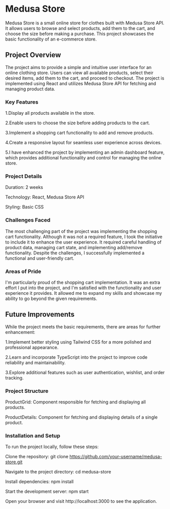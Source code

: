 # Medusa Store

Medusa Store is a small online store for clothes built with Medusa Store API. It allows users to browse and select products, add them to the cart, and choose the size before making a purchase. This project showcases the basic functionality of an e-commerce store.

## Project Overview

The project aims to provide a simple and intuitive user interface for an online clothing store. Users can view all available products, select their desired items, add them to the cart, and proceed to checkout. The project is implemented using React and utilizes Medusa Store API for fetching and managing product data.

### Key Features

1.Display all products available in the store.

2.Enable users to choose the size before adding products to the cart.

3.Implement a shopping cart functionality to add and remove products.

4.Create a responsive layout for seamless user experience across devices.

5.I have enhanced the project by implementing an admin dashboard feature, which provides additional functionality and control for managing the online store.


### Project Details

Duration: 2 weeks

Technology: React, Medusa Store API

Styling: Basic CSS

### Challenges Faced

The most challenging part of the project was implementing the shopping cart functionality. Although it was not a required feature, I took the initiative to include it to enhance the user experience. It required careful handling of product data, managing cart state, and implementing add/remove functionality. Despite the challenges, I successfully implemented a functional and user-friendly cart.

### Areas of Pride

I'm particularly proud of the shopping cart implementation. It was an extra effort I put into the project, and I'm satisfied with the functionality and user experience it provides. It allowed me to expand my skills and showcase my ability to go beyond the given requirements.

## Future Improvements

While the project meets the basic requirements, there are areas for further enhancement:

1.Implement better styling using Tailwind CSS for a more polished and professional appearance.

2.Learn and incorporate TypeScript into the project to improve code reliability and maintainability.

3.Explore additional features such as user authentication, wishlist, and order tracking.

### Project Structure

ProductGrid: Component responsible for fetching and displaying all products.

ProductDetails: Component for fetching and displaying details of a single product.

### Installation and Setup

To run the project locally, follow these steps:

Clone the repository: git clone https://github.com/your-username/medusa-store.git

Navigate to the project directory: cd medusa-store

Install dependencies: npm install

Start the development server: npm start

Open your browser and visit http://localhost:3000 to see the application.

